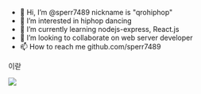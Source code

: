 - 👋 Hi, I’m @sperr7489 nickname is "qrohiphop"
- 👀 I’m interested in hiphop dancing
- 🌱 I’m currently learning nodejs-express, React.js
- 💞️ I’m looking to collaborate on web server developer
- 📫 How to reach me github.com/sperr7489

<p> 이랃</p>
<!---
sperr7489/sperr7489 is a ✨ special ✨ repository because its `README.md` (this file) appears on your GitHub profile.
You can click the Preview link to take a look at your changes.
--->
<img src="https://img.shields.io/badge/JavaScript-F7DF1E?style=flat-square&JavaScript=&logoColor=#F7DF1E"/>
